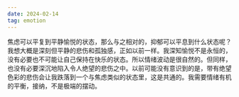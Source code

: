```yaml
---
date: 2024-02-14
tag: emotion
---
```

焦虑可以平复到平静愉悦的状态，那么与之相对的，抑郁可以平息到什么状态呢？我想大概是深刻但平静的悲伤和孤独感，正如以前一样。我深知愉悦不是永恒的，没有必要也不可能让自己保持在快乐的状态。所以情绪波动是很自然的。但同样，也没有必要深沉地陷入令人绝望的悲伤之中。以前可能没有意识到的是，带有绝望色彩的悲伤会让我跌落到一个与焦虑类似的状态里，这是共通的。我需要情绪有机的平衡，接纳，不是极端的摆动。